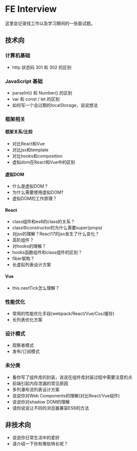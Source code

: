 # FE Interview

这里会记录找工作以及学习期间的一些面试题。

## 技术向

### 计算机基础

- http 状态码 301 和 302 的区别

### JavaScript 基础

- parseInt() 和 Number() 的区别
- var 和 const / let 的区别
- 如何写一个会过期的localStorage，说说想法

### 框架相关

#### 框架关系/比较

- 对比React和Vue
- 对比jsx和template
- 对比hooks和composition
- 虚拟dom在React和Vue中的区别

#### 虚拟DOM

- 什么是虚拟DOM？
- 为什么需要使用虚拟DOM?
- 虚拟DOM的工作原理？

#### React

- class组件和es6的class的关系？
- class中constructor的为什么需要super(props)
- 对jsx的理解？React17的jsx发生了什么变化？
- 高阶组件？
- 对hooks的理解？
- hooks函数组件和class组件的区别？
- fiber架构？
- 长虚拟列表设计方案

#### Vue

- this.nextTick怎么理解？

### 性能优化

- 常用的性能优化手段(webpack/React/Vue/Css/缓存)
- 长列表优化方案

### 设计模式

- 观察者模式
- 发布/订阅模式

### 未分类

- 看你写了组件库的封装，说说在组件库封装过程中需要注意的点
- 前端引起内存泄漏的常见原因
- 多列瀑布流列表设计方案
- 说说你对Web Components的理解(对比React/Vue组件)
- 说说你对shadow DOM的理解
- 请你说说让不同的浏览器兼容ES6的方法

## 非技术向

- 说说你日常生活中的爱好
- 请介绍一下你有哪些特长呢？









